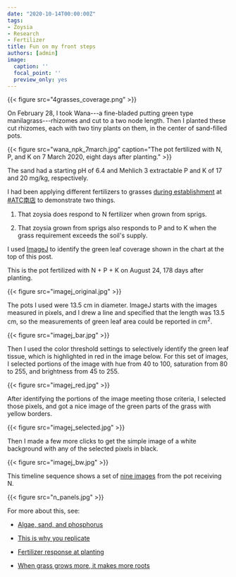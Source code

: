 ```yaml
---
date: "2020-10-14T00:00:00Z"
tags:
- Zoysia
- Research
- Fertilizer
title: Fun on my front steps
authors: [admin]
image:
  caption: ''
  focal_point: ''
  preview_only: yes
---
```


{{< figure src="4grasses_coverage.png" >}}

On February 28, I took Wana---a fine-bladed putting green type manilagrass---rhizomes and cut to a two node length. Then I planted these cut rhizomes, each with two tiny plants on them, in the center of sand-filled pots. 

{{< figure src="wana_npk_7march.jpg" caption="The pot fertilized with N, P, and K on 7 March 2020, eight days after planting." >}}

The sand had a starting pH of 6.4 and Mehlich 3 extractable P and K of 17 and 20 mg/kg, respectively.

I had been applying different fertilizers to grasses [during establishment](https://www.asianturfgrass.com/2020-04-17-grass-grows-more-makes-roots/) at [#ATC南店]((https://twitter.com/hashtag/ATC%E5%8D%97%E5%BA%97?src=hashtag_click)) to demonstrate two things.

1. That zoysia does respond to N fertilizer when grown from sprigs.

2. That zoysia grown from sprigs also responds to P and to K when the grass requirement exceeds the soil's supply.

I used [ImageJ](https://imagej.net/ImageJ) to identify the green leaf coverage shown in the chart at the top of this post. 

This is the pot fertilized with N + P + K on August 24, 178 days after planting.

{{< figure src="imagej_original.jpg" >}}

The pots I used were 13.5 cm in diameter. ImageJ starts with the images measured in pixels, and I drew a line and specified that the length was 13.5 cm, so the measurements of green leaf area could be reported in cm<sup>2</sup>.

{{< figure src="imagej_bar.jpg" >}}

Then I used the color threshold settings to selectively identify the green leaf tissue, which is highlighted in red in the image below. For this set of images, I selected portions of the image with hue from 40 to 100, saturation from 80 to 255, and brightness from 45 to 255.

{{< figure src="imagej_red.jpg" >}}

After identifying the portions of the image meeting those criteria, I selected those pixels, and got a nice image of the green parts of the grass with yellow borders.

{{< figure src="imagej_selected.jpg" >}}

Then I made a few more clicks to get the simple image of a white background with any of the selected pixels in black. 

{{< figure src="imagej_bw.jpg" >}}

This timeline sequence shows a set of [nine images](n_panels.jpg) from the pot receiving N.

{{< figure src="n_panels.jpg" >}}

For more about this, see:

* [Algae, sand, and phosphorus](https://www.asianturfgrass.com/2020-05-10-algae-sand-fertilizer/)

* [This is why you replicate](https://www.asianturfgrass.com/2020-09-14-this-is-why-you-replicate/)

* [Fertilizer response at planting](https://www.asianturfgrass.com/2019-11-17-update-fertilizer-response-planting/)

* [When grass grows more, it makes more roots](https://www.asianturfgrass.com/2020-04-17-grass-grows-more-makes-roots/)


